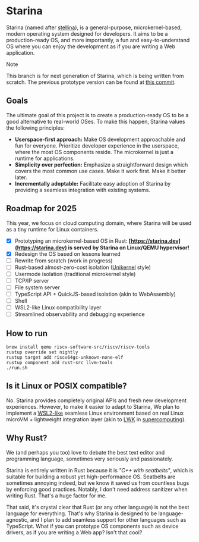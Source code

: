 # Starina

Starina (named after [stellina](https://en.wiktionary.org/wiki/stellina)), is a general-purpose, microkernel-based, modern operating system designed for developers. It aims to be a production-ready OS, and more importantly, a fun and easy-to-understand OS where you can enjoy the development as if you are writing a Web application.

> [!NOTE]
>
> This branch is for next generation of Starina, which is being written from scratch. The previous prototype version can be found at [this commit](https://github.com/starina-os/starina/commit/7893df4e218a23b91907f4f9cd238a6f8f5548ee).

## Goals

The ultimate goal of this project is to create a production-ready OS to be a good alternative to real-world OSes. To make this happen, Starina values the following principles:

- **Userspace-first approach:** Make OS development approachable and fun for everyone. Prioritize developer experience in the userspace, where the most OS components reside. The microkernel is just a runtime for applications.
- **Simplicity over perfection:** Emphasize a straightforward design which covers the most common use cases. Make it work first. Make it better later.
- **Incrementally adoptable:** Facilitate easy adoption of Starina by providing a seamless integration with existing systems.

## Roadmap for 2025

This year, we focus on cloud computing domain, where Starina will be used as a tiny runtime for Linux containers.

- [x] Prototyping an microkernel-based OS in Rust: **[https://starina.dev](https://starina.dev) is served by Starina on Linux/QEMU hypervisor!**
- [x] Redesign the OS based on lessons learned
- [ ] Rewrite from scratch (work in progress)
- [ ] Rust-based almost-zero-cost isolation ([Unikernel](https://en.wikipedia.org/wiki/Unikernel) style)
- [ ] Usermode isolation (traditional microkernel style)
- [ ] TCP/IP server
- [ ] File system server
- [ ] TypeScript API + QuickJS-based isolation (akin to WebAssembly)
- [ ] Shell
- [ ] WSL2-like Linux compatibility layer
- [ ] Streamlined observability and debugging experience

## How to run

```
brew install qemu riscv-software-src/riscv/riscv-tools
rustup override set nightly
rustup target add riscv64gc-unknown-none-elf
rustup component add rust-src llvm-tools
./run.sh
```

## Is it Linux or POSIX compatible?

No. Starina provides completely original APIs and fresh new development experiences. However, to make it easier to adapt to Starina, We plan to implement a [WSL2-like](https://learn.microsoft.com/en-us/windows/wsl/about#what-is-wsl-2) seamless Linux environment based on real Linux microVM + lightweight integration layer (akin to [LWK](https://en.wikipedia.org/wiki/Lightweight_kernel_operating_system) in [supercomputing](https://link.springer.com/book/10.1007/978-981-13-6624-6)).

## Why Rust?

We (and perhaps you too) love to debate the best text editor and programming language, sometimes very seriously and passionately.

Starina is entirely written in Rust because it is *"C++ with seatbelts"*, which is suitable for building a robust yet high-performance OS. Seatbelts are sometimes annoying indeed, but we know it saved us from countless bugs by enforcing good practices. Notably, I don't need address sanitizer when writing Rust. That's a huge factor for me.

That said, it's crystal clear that Rust (or any other language) is not the best language for everything. That's why Starina is designed to be language-agnostic, and I plan to add seamless support for other languages such as TypeScript. What if you can prototype OS components such as device drivers, as if you are writing a Web app? Isn't that cool?
